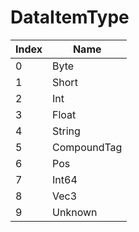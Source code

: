 # DataItemType

Index | Name
--- | ---
0 | Byte
1 | Short
2 | Int
3 | Float
4 | String
5 | CompoundTag
6 | Pos
7 | Int64
8 | Vec3
9 | Unknown